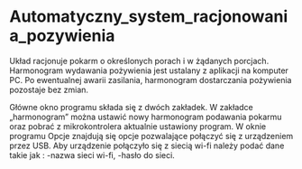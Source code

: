 # Automatyczny_system_racjonowania_pozywienia
Układ racjonuje pokarm o określonych porach i w żądanych porcjach. Harmonogram wydawania pożywienia jest ustalany z aplikacji na komputer PC. Po ewentualnej awarii zasilania, harmonogram dostarczania pożywienia pozostaje bez zmian.

Główne okno programu składa się z dwóch zakładek. W zakładce „harmonogram” można ustawić nowy harmonogram podawania pokarmu oraz pobrać z mikrokontrolera aktualnie ustawiony program.
W oknie programu Opcje znajdują się opcje pozwalające połączyć się z urządzeniem przez USB. Aby urządzenie połączyło się z siecią wi-fi należy podać dane takie jak :
-nazwa sieci wi-fi,
-hasło do sieci.
